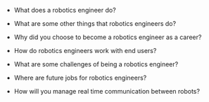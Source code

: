 * What does a robotics engineer do?
* What are some other things that robotics engineers do?
* Why did you choose to become a robotics engineer as a career?
* How do robotics engineers work with end users?
* What are some challenges of being a robotics engineer?
* Where are future jobs for robotics engineers?

* How will you manage real time communication between robots?